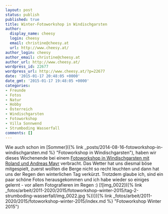 ```yaml
---
layout: post
status: publish
published: true
title: Winter-Fotoworkshop in Windischgarsten
author:
  display_name: cheesy
  login: cheesy
  email: christine@cheesy.at
  url: http://www.cheesy.at/
author_login: cheesy
author_email: christine@cheesy.at
author_url: http://www.cheesy.at/
wordpress_id: 22677
wordpress_url: http://www.cheesy.at/?p=22677
date: '2015-01-17 20:48:05 +0000'
date_gmt: '2015-01-17 19:48:05 +0000'
categories:
- Freunde
- Fotos
- Natur
- Hobby
- Österreich
- Windischgarsten
- Fotoworkshop
- Villa Sonnwend
- Strumboding Wasserfall
comments: []
---
```

Wie auch schon im [Sommer]({% link _posts/2014-08-16-fotoworkshop-in-windischgarsten.md %} "Fotoworkshop in Windischgarsten"), haben wir dieses Wochenende bei einem [Fotoworkshop in Windischgarsten mit Roland und Andreas Mayr](http://www.villa-sonnwend.at/index.php?id=113) verbracht. Das Wetter hat uns diesmal böse mitgespielt, zuerst wollten die Berge nicht so recht leuchten und dann hat uns der Regen den winterlichen Tag verkürzt. Trotzdem glaube ich, sind ein paar schöne Fotos herausgekommen und ich habe wieder so einiges gelernt - vor allem Fotografieren im Regen :)
[![img_0022]({% link _fotos/arbeit/2011-2020/2015/fotoworkshop-winter-2015/tag-2-strumboding-wasserfall/img_0022.jpg %})]({% link _fotos/arbeit/2011-2020/2015/fotoworkshop-winter-2015/index.md %} "Fotoworkshop Winter 2015")
